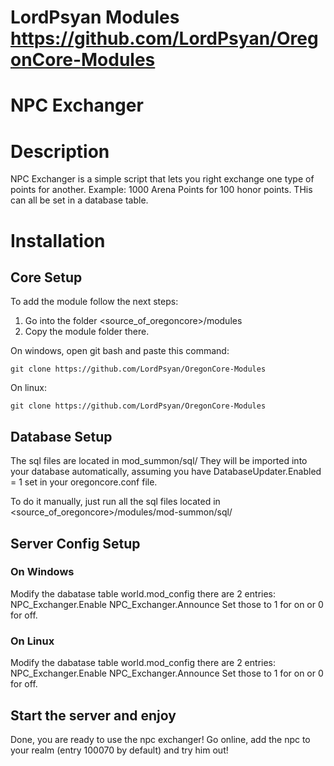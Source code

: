 # LordPsyan Modules https://github.com/LordPsyan/OregonCore-Modules

# NPC Exchanger

# Description
NPC Exchanger is a simple script that lets you right exchange one type of points for another. Example: 1000 Arena Points for 100 honor points. THis can all be set in a database table.

# Installation
## Core Setup

To add the module follow the next steps:
1. Go into the folder <source_of_oregoncore>/modules
2. Copy the module folder there.

On windows, open git bash and paste this command:
```
git clone https://github.com/LordPsyan/OregonCore-Modules
```
On linux:

```
git clone https://github.com/LordPsyan/OregonCore-Modules
```

## Database Setup
The sql files are located in mod_summon/sql/
They will be imported into your database automatically, assuming you have
DatabaseUpdater.Enabled = 1
set in your oregoncore.conf file.

To do it manually, just run all the sql files located in <source_of_oregoncore>/modules/mod-summon/sql/


## Server Config Setup
### On Windows
Modify the dabatase table world.mod_config
there are 2 entries:
	NPC_Exchanger.Enable
	NPC_Exchanger.Announce
Set those to 1 for on or 0 for off.


### On Linux
Modify the dabatase table world.mod_config
there are 2 entries:
	NPC_Exchanger.Enable
	NPC_Exchanger.Announce
Set those to 1 for on or 0 for off.


## Start the server and enjoy
Done, you are ready to use the npc exchanger! Go online, add the npc to your realm (entry 100070 by default) and try him out!

